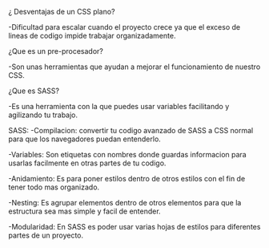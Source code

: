 ¿ Desventajas de un CSS plano?

-Dificultad para escalar cuando el proyecto crece ya que el exceso de lineas de codigo impide trabajar organizadamente.

¿Que es un pre-procesador?

-Son unas herramientas que ayudan a mejorar el funcionamiento de nuestro CSS.

¿Que es SASS?

-Es una herramienta con la que puedes usar variables facilitando y agilizando tu trabajo.

SASS:
-Compilacion: convertir tu codigo avanzado de SASS a CSS normal para que los navegadores puedan entenderlo.

-Variables: Son etiquetas con nombres donde guardas informacion para usarlas facilmente en otras partes de tu codigo.

-Anidamiento: Es para poner estilos dentro de otros estilos con el fin de tener todo mas organizado.

-Nesting: Es agrupar elementos dentro de otros elementos para que la estructura sea mas simple y facil de entender.

-Modularidad: En SASS es poder usar varias hojas de estilos para diferentes partes de un proyecto.

